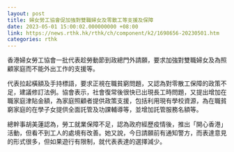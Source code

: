 ```yaml
---
layout: post
title: 婦女勞工協會促加強對雙職婦女及零散工等支援及保障
date: 2023-05-01 15:00:02.000000000 +08:00
link: https://news.rthk.hk/rthk/ch/component/k2/1698656-20230501.htm
categories: rthk
---
```


香港婦女勞工協會一批代表趁勞動節到政總門外請願，要求加強對雙職婦女及為照顧家庭而不能外出工作的支援等。

代表拉起橫額及手持標語，要求正視在職貧窮問題，又認為對零散工保障的政策不足，建議修訂法例。協會表示，社會復常後很快已出現長工時問題，又提出增加在職家庭津貼金額，為家庭照顧者提供政策支援，包括利用現有學校資源，為在職貧窮家庭的在學子女提供全面託管及功課輔導等，並增加託管服務名額等。

總幹事胡美蓮認為，勞工就業保障不足，認為政府經歷疫情後，推出「開心香港」活動，但看不到工人的處境有改善。她又說，今日請願前有通知警方，而表達意見的形式很多，但如果遊行有限制，就代表表達的選擇減少。
